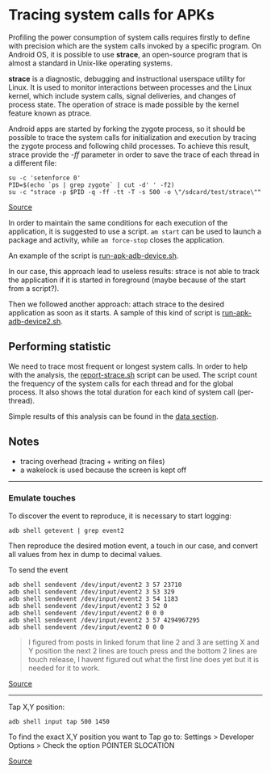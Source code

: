 # Tracing system calls for APKs
Profiling the power consumption of system calls requires firstly to define with precision which are the system calls invoked by a specific program. On Android OS, it is possible to use **strace**, an open-source program that is almost a standard in Unix-like operating systems.

**strace** is a diagnostic, debugging and instructional userspace utility for Linux. It is used to monitor interactions between processes and the Linux kernel, which include system calls, signal deliveries, and changes of process state. The operation of strace is made possible by the kernel feature known as ptrace.

Android apps are started by forking the zygote process, so it should be possible to trace the system calls for initialization and execution by tracing the zygote process and following child processes.
To achieve this result, strace provide the *-ff* parameter in order to save the trace of each thread in a different file:

```shell
su -c 'setenforce 0'
PID=$(echo `ps | grep zygote` | cut -d' ' -f2)
su -c "strace -p $PID -q -ff -tt -T -s 500 -o \"/sdcard/test/strace\""
```
[Source](http://stackoverflow.com/questions/12166917/android-how-to-strace-an-app-using-adb-shell-am-start)

In order to maintain the same conditions for each execution of the application, it is suggested to use a script. `am start` can be used to launch a package and activity, while `am force-stop` closes the application.

An example of the script is [run-apk-adb-device.sh](./run-apk-adb-device.sh).

In our case, this approach lead to useless results: strace is not able to track the application if it is started in foreground (maybe because of the start from a script?).

Then we followed another approach: attach strace to the desired application as soon as it starts. A sample of this kind of script is [run-apk-adb-device2.sh](./run-apk-adb-device2.sh).

## Performing statistic
We need to trace most frequent or longest system calls. In order to help with the analysis, the [report-strace.sh](./report-strace.sh) script can be used.
The script count the frequency of the system calls for each thread and for the global process. It also shows the total duration for each kind of system call (per-thread).

Simple results of this analysis can be found in the [data section](./data/README.md).

## Notes
- tracing overhead (tracing + writing on files)
- a wakelock is used because the screen is kept off

---

### Emulate touches
To discover the event to reproduce, it is necessary to start logging:

`adb shell getevent | grep event2`

Then reproduce the desired motion event, a touch in our case, and convert all values from hex in dump to decimal values.

To send the event

```shell
adb shell sendevent /dev/input/event2 3 57 23710
adb shell sendevent /dev/input/event2 3 53 329
adb shell sendevent /dev/input/event2 3 54 1183
adb shell sendevent /dev/input/event2 3 52 0
adb shell sendevent /dev/input/event2 0 0 0
adb shell sendevent /dev/input/event2 3 57 4294967295
adb shell sendevent /dev/input/event2 0 0 0
```

> I figured from posts in linked forum that line 2 and 3 are setting X and Y position the next 2 lines are touch press and the bottom 2 lines are touch release, I havent figured out what the first line does yet but it is needed for it to work.

[Source](http://stackoverflow.com/questions/8647826/simulating-touch-using-adb)

---

Tap X,Y position:

`adb shell input tap 500 1450`

To find the exact X,Y position you want to Tap go to:
Settings > Developer Options > Check the option POINTER SLOCATION

[Source](http://stackoverflow.com/questions/7789826/adb-shell-input-events)

